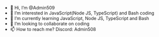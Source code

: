 - 👋 Hi, I’m @Admin509
- 👀 I’m interested in JavaScript(Node JS, TypeScript) and Bash coding
- 🌱 I’m currently learning JavaScript, Node JS, TypeScript and Bash
- 💞️ I’m looking to collaborate on coding
- 📫 How to reach me? Discord: Admin508

